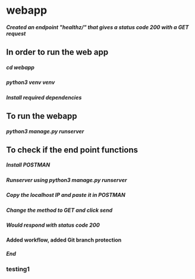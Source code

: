 # webapp
#####    Created an endpoint "healthz/"  that gives a status code 200 with a GET request

## In order to run the web app

##### cd webapp
##### python3 venv venv 
##### Install required dependencies


## To run the webapp 


##### python3 manage.py runserver

## To check if the end point functions

##### Install POSTMAN
##### Runserver using python3 manage.py runserver
##### Copy the localhost IP and paste it in POSTMAN 
##### Change the method to GET and click send
##### Would respond with status code 200 
#### Added workflow, added Git branch protection
##### End
### testing1





